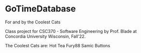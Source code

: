 # GoTimeDatabase
 For and by the Coolest Cats 




Class project for CSC370 - Software Engineering by Prof. Blade at Concordia University Wisconsin, Fall'22. 

The Coolest Cats are:
Hot Tea
Fury88
Samic
Buttons
